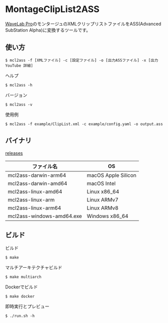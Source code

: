 # MontageClipList2ASS

[WaveLab Pro](https://www.steinberg.net/ja/wavelab/)のモンタージュのXMLクリップリストファイルをASS(Advanced SubStation Alpha)に変換するツールです。

## 使い方

    $ mcl2ass -f [XMLファイル] -c [設定ファイル] -o [出力ASSファイル] -x [出力YouTube 詳細]
    
ヘルプ

    $ mcl2ass -h

バージョン

    $ mcl2ass -v

使用例

    $ mcl2ass -f example/ClipList.xml -c example/config.yaml -o output.ass

## バイナリ

[releases](https://github.com/mamemomonga/MontageClipList2ASS/releases/)

ファイル名 | OS
---|---
mcl2ass-darwin-arm64 | macOS Apple Silicon
mcl2ass-darwin-amd64 | macOS Intel
mcl2ass-linux-amd64 | Linux x86_64
mcl2ass-linux-arm | Linux ARMv7
mcl2ass-linux-arm64 | Linux ARMv8
mcl2ass-windows-amd64.exe | Windows x86_64

## ビルド

ビルド

    $ make

マルチアーキテクチャビルド

    $ make multiarch

Dockerでビルド

    $ make docker

即時実行とプレビュー

    $ ./run.sh -h